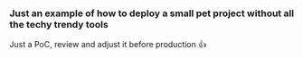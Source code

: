 ### Just an example of how to deploy a small pet project without all the techy trendy tools
Just a PoC, review and adjust it before production 👍
